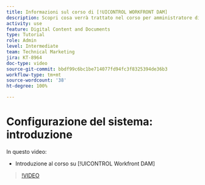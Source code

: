 ```yaml
---
title: Informazioni sul corso di [!UICONTROL WORKFRONT DAM]
description: Scopri cosa verrà trattato nel corso per amministratore di [!UICONTROL Workfront DAM], Parte 1 Configurazione del sistema.
activity: use
feature: Digital Content and Documents
type: Tutorial
role: Admin
level: Intermediate
team: Technical Marketing
jira: KT-8964
doc-type: video
source-git-commit: bbdf99c6bc1be714077fd94fc3f8325394de36b3
workflow-type: tm+mt
source-wordcount: '38'
ht-degree: 100%

---
```


# Configurazione del sistema: introduzione

In questo video:

* Introduzione al corso su [!UICONTROL Workfront DAM]

>[!VIDEO](https://video.tv.adobe.com/v/3436909/?quality=12&learn=on&enablevpops=1&captions=ita)

<!-- Learn more graphic & links to documentation articles
* Accessing help for Workfront DAM
* Workfront DAM within Workfront
-->
